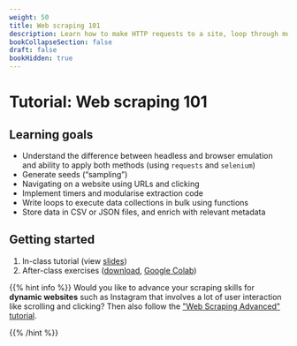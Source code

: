 ```yaml
---
weight: 50
title: Web scraping 101
description: Learn how to make HTTP requests to a site, loop through multiple pages, and parse content to a CSV file.
bookCollapseSection: false
draft: false
bookHidden: true
---
```


# Tutorial: Web scraping 101

## Learning goals


* Understand the difference between headless and browser emulation and ability to apply both methods (using `requests` and `selenium`)
* Generate seeds (“sampling”) 
* Navigating on a website using URLs and clicking
* Implement timers and modularise extraction code
* Write loops to execute data collections in bulk using functions
* Store data in CSV or JSON files, and enrich with relevant metadata

## Getting started

1. In-class tutorial (view [slides](slides.html))
2. After-class exercises (<a href = 'webscraping-101.ipynb' download>download</a>, [Google Colab](https://colab.research.google.com/github/hannesdatta/course-odcm/blob/master/content/docs/tutorials/webscraping101/webscraping-101.ipynb))

{{% hint info %}}
Would you like to advance your scraping skills for __dynamic websites__ such as Instagram that involves a lot of user interaction like scrolling and clicking? Then also follow the ["Web Scraping Advanced" tutorial](/docs/project/resources/tutorials/webscrapingadvanced).

{{% /hint %}}